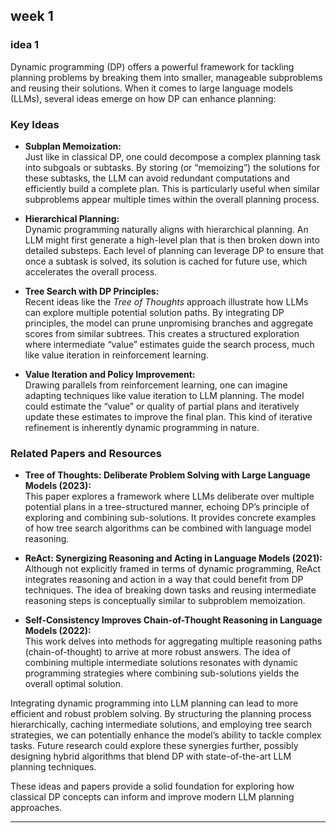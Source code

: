 ## week 1

### idea 1

Dynamic programming (DP) offers a powerful framework for tackling planning problems by breaking them into smaller, manageable subproblems and reusing their solutions. When it comes to large language models (LLMs), several ideas emerge on how DP can enhance planning:

### Key Ideas

- **Subplan Memoization:**  
  Just like in classical DP, one could decompose a complex planning task into subgoals or subtasks. By storing (or “memoizing”) the solutions for these subtasks, the LLM can avoid redundant computations and efficiently build a complete plan. This is particularly useful when similar subproblems appear multiple times within the overall planning process.

- **Hierarchical Planning:**  
  Dynamic programming naturally aligns with hierarchical planning. An LLM might first generate a high-level plan that is then broken down into detailed substeps. Each level of planning can leverage DP to ensure that once a subtask is solved, its solution is cached for future use, which accelerates the overall process.

- **Tree Search with DP Principles:**  
  Recent ideas like the *Tree of Thoughts* approach illustrate how LLMs can explore multiple potential solution paths. By integrating DP principles, the model can prune unpromising branches and aggregate scores from similar subtrees. This creates a structured exploration where intermediate “value” estimates guide the search process, much like value iteration in reinforcement learning.

- **Value Iteration and Policy Improvement:**  
  Drawing parallels from reinforcement learning, one can imagine adapting techniques like value iteration to LLM planning. The model could estimate the “value” or quality of partial plans and iteratively update these estimates to improve the final plan. This kind of iterative refinement is inherently dynamic programming in nature.

### Related Papers and Resources

- **Tree of Thoughts: Deliberate Problem Solving with Large Language Models (2023):**  
  This paper explores a framework where LLMs deliberate over multiple potential plans in a tree-structured manner, echoing DP’s principle of exploring and combining sub-solutions. It provides concrete examples of how tree search algorithms can be combined with language model reasoning. 

- **ReAct: Synergizing Reasoning and Acting in Language Models (2021):**  
  Although not explicitly framed in terms of dynamic programming, ReAct integrates reasoning and action in a way that could benefit from DP techniques. The idea of breaking down tasks and reusing intermediate reasoning steps is conceptually similar to subproblem memoization. 

- **Self-Consistency Improves Chain-of-Thought Reasoning in Language Models (2022):**  
  This work delves into methods for aggregating multiple reasoning paths (chain-of-thought) to arrive at more robust answers. The idea of combining multiple intermediate solutions resonates with dynamic programming strategies where combining sub-solutions yields the overall optimal solution. 



Integrating dynamic programming into LLM planning can lead to more efficient and robust problem solving. By structuring the planning process hierarchically, caching intermediate solutions, and employing tree search strategies, we can potentially enhance the model’s ability to tackle complex tasks. Future research could explore these synergies further, possibly designing hybrid algorithms that blend DP with state-of-the-art LLM planning techniques.

These ideas and papers provide a solid foundation for exploring how classical DP concepts can inform and improve modern LLM planning approaches.

---
